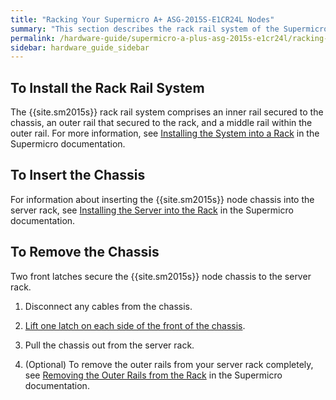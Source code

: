 ```yaml
---
title: "Racking Your Supermicro A+ ASG-2015S-E1CR24L Nodes"
summary: "This section describes the rack rail system of the Supermicro 2015S node and how to install the node in a data center."
permalink: /hardware-guide/supermicro-a-plus-asg-2015s-e1cr24l/racking-nodes.html
sidebar: hardware_guide_sidebar
---
```


## To Install the Rack Rail System
The {{site.sm2015s}} rack rail system comprises an inner rail secured to the chassis, an outer rail that secured to the rack, and a middle rail within the outer rail. For more information, see [Installing the System into a Rack](https://www.supermicro.com/manuals/superstorage/MNL-2628.pdf#page=24) in the Supermicro documentation.

## To Insert the Chassis
For information about inserting the {{site.sm2015s}} node chassis into the server rack, see [Installing the Server into the Rack](https://www.supermicro.com/manuals/superstorage/MNL-2628.pdf#page=28) in the Supermicro documentation.


## To Remove the Chassis
Two front latches secure the {{site.sm2015s}} node chassis to the server rack.

1. Disconnect any cables from the chassis. 

1. [Lift one latch on each side of the front of the chassis](https://www.supermicro.com/manuals/superstorage/MNL-2628.pdf#page=29).

1. Pull the chassis out from the server rack.

1. (Optional) To remove the outer rails from your server rack completely, see [Removing the Outer Rails from the Rack](https://www.supermicro.com/manuals/superstorage/MNL-2628.pdf#page=30) in the Supermicro documentation.
